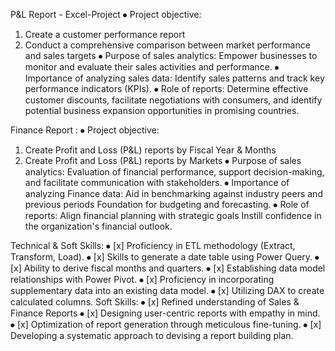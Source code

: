 P&L Report - Excel-Project
⦁	Project objective:
1. Create a customer performance report
2. Conduct a comprehensive comparison between market performance and sales targets
⦁	Purpose of sales analytics: Empower businesses to monitor and evaluate their sales activities and performance.
⦁	Importance of analyzing sales data: Identify sales patterns and track key performance indicators (KPIs).
⦁	Role of reports: Determine effective customer discounts, facilitate negotiations with consumers, and identify potential business expansion opportunities in promising countries.

Finance Report :
⦁	Project objective:
1. Create Profit and Loss (P&L) reports by Fiscal Year & Months
2. Create Profit and Loss (P&L) reports by Markets
⦁	Purpose of sales analytics: Evaluation of financial performance, support decision-making, and facilitate communication with stakeholders.
⦁	Importance of analyzing Finance data: Aid in benchmarking against industry peers and previous periods Foundation for budgeting and forecasting.
⦁	Role of reports: Align financial planning with strategic goals Instill confidence in the organization's financial outlook.

Technical & Soft Skills:
⦁	[x]	Proficiency in ETL methodology (Extract, Transform, Load).
⦁	[x]	Skills to generate a date table using Power Query.
⦁	[x]	Ability to derive fiscal months and quarters.
⦁	[x]	Establishing data model relationships with Power Pivot.
⦁	[x]	Proficiency in incorporating supplementary data into an existing data model.
⦁	[x]	Utilizing DAX to create calculated columns.
Soft Skills:
⦁	[x]	Refined understanding of Sales & Finance Reports
⦁	[x]	Designing user-centric reports with empathy in mind.
⦁	[x]	Optimization of report generation through meticulous fine-tuning.
⦁	[x]	Developing a systematic approach to devising a report building plan.
